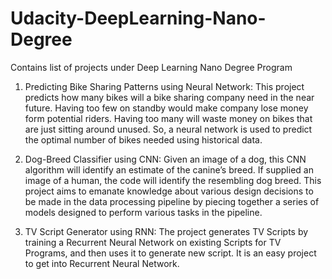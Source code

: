 # Udacity-DeepLearning-Nano-Degree
Contains list of projects under Deep Learning Nano Degree Program

1. Predicting Bike Sharing Patterns using Neural Network: This project predicts how many bikes will a bike sharing company need in the near future. Having too few on standby would make company lose money form potential riders. Having too many will waste money on bikes that are just sitting around unused. So, a neural network is used to predict the optimal number of bikes needed using historical data. 

2. Dog-Breed Classifier using CNN: Given an image of a dog, this CNN algorithm will identify an estimate of the canine’s breed. If supplied an image of a human, the code will identify the resembling dog breed. This project aims to emanate knowledge about various design decisions to be made in the data processing pipeline by piecing together a series of models designed to perform various tasks in the pipeline.

3. TV Script Generator using RNN: The project generates TV Scripts by training a Recurrent Neural Network on existing Scripts for TV Programs, and then uses it to generate new script. It is an easy project to get into Recurrent Neural Network.
